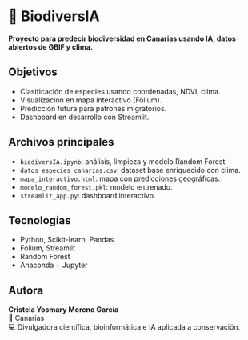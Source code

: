 # 🧬 BiodiversIA

**Proyecto para predecir biodiversidad en Canarias usando IA, datos abiertos de GBIF y clima.**

## Objetivos

- Clasificación de especies usando coordenadas, NDVI, clima.
- Visualización en mapa interactivo (Folium).
- Predicción futura para patrones migratorios.
- Dashboard en desarrollo con Streamlit.

## Archivos principales

- `biodiversIA.ipynb`: análisis, limpieza y modelo Random Forest.
- `datos_especies_canarias.csv`: dataset base enriquecido con clima.
- `mapa_interactivo.html`: mapa con predicciones geográficas.
- `modelo_random_forest.pkl`: modelo entrenado.
- `streamlit_app.py`: dashboard interactivo.

## Tecnologías

- Python, Scikit-learn, Pandas
- Folium, Streamlit
- Random Forest
- Anaconda + Jupyter

## Autora

**Cristela Yosmary Moreno García**  
📍 Canarias  
💻 Divulgadora científica, bioinformática e IA aplicada a conservación.
